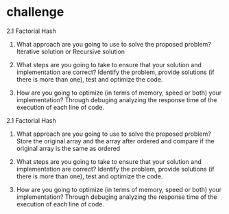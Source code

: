 # challenge

2.1 Factorial Hash

1. What approach are you going to use to solve the proposed problem?
Iterative solution or Recursive solution

2. What steps are you going to take to ensure that your solution and implementation are correct?
Identify the problem, provide solutions (if there is more than one), test and optimize the code.

3. How are you going to optimize (in terms of memory, speed or both) your implementation?
Through debuging analyzing the response time of the execution of each line of code.

2.1 Factorial Hash

1. What approach are you going to use to solve the proposed problem?
Store the original array and the array after ordered and compare if the original array is the same as ordered

2. What steps are you going to take to ensure that your solution and implementation are correct?
Identify the problem, provide solutions (if there is more than one), test and optimize the code.

3. How are you going to optimize (in terms of memory, speed or both) your implementation?
Through debuging analyzing the response time of the execution of each line of code.

